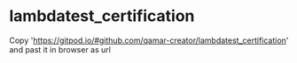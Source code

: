 # lambdatest_certification
Copy 'https://gitpod.io/#github.com/qamar-creator/lambdatest_certification' and past it in browser as url
